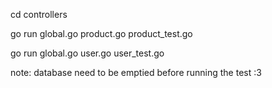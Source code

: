 cd controllers

go run global.go product.go product_test.go

go run global.go user.go user_test.go

note: database need to be emptied before running the test :3
